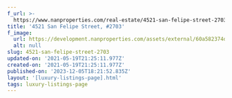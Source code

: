 ```yaml
---
f_url: >-
  https://www.nanproperties.com/real-estate/4521-san-felipe-street-2703-houston-tx-77027/95836047/106763143
title: '4521 San Felipe Street, #2703'
f_image:
  url: https://development.nanproperties.com/assets/external/60a582374de82f59178e1c9f_img-38.jpeg
  alt: null
slug: 4521-san-felipe-street-2703
updated-on: '2021-05-19T21:25:11.977Z'
created-on: '2021-05-19T21:25:11.977Z'
published-on: '2023-12-05T18:21:52.835Z'
layout: '[luxury-listings-page].html'
tags: luxury-listings-page
---
```



